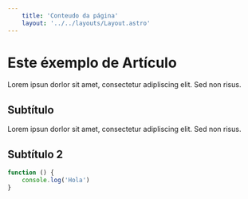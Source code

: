 ```yaml
---
    title: 'Conteudo da página'
    layout: '../../layouts/Layout.astro'
---
```



# Este éxemplo de Artículo

Lorem ipsun dorlor sit amet, consectetur adipliscing elit. Sed non risus.

## Subtítulo

Lorem ipsun dorlor sit amet, consectetur adipliscing elit. Sed non risus.

## Subtítulo 2

```javascript
function () {
    console.log('Hola')
}
```